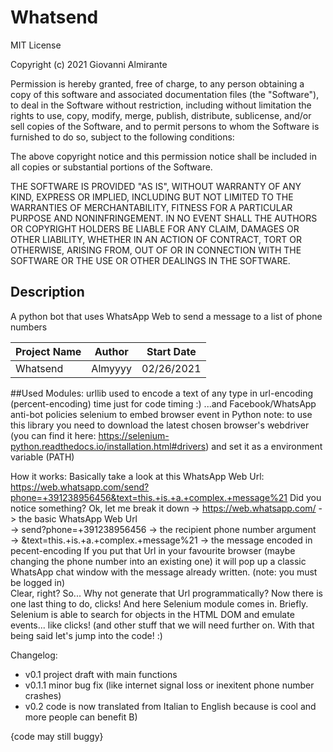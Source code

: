 # Whatsend

MIT License

Copyright (c) 2021 Giovanni Almirante

Permission is hereby granted, free of charge, to any person obtaining a copy
of this software and associated documentation files (the "Software"), to deal
in the Software without restriction, including without limitation the rights
to use, copy, modify, merge, publish, distribute, sublicense, and/or sell
copies of the Software, and to permit persons to whom the Software is
furnished to do so, subject to the following conditions:

The above copyright notice and this permission notice shall be included in all
copies or substantial portions of the Software.

THE SOFTWARE IS PROVIDED "AS IS", WITHOUT WARRANTY OF ANY KIND, EXPRESS OR
IMPLIED, INCLUDING BUT NOT LIMITED TO THE WARRANTIES OF MERCHANTABILITY,
FITNESS FOR A PARTICULAR PURPOSE AND NONINFRINGEMENT. IN NO EVENT SHALL THE
AUTHORS OR COPYRIGHT HOLDERS BE LIABLE FOR ANY CLAIM, DAMAGES OR OTHER
LIABILITY, WHETHER IN AN ACTION OF CONTRACT, TORT OR OTHERWISE, ARISING FROM,
OUT OF OR IN CONNECTION WITH THE SOFTWARE OR THE USE OR OTHER DEALINGS IN THE
SOFTWARE.

## Description
A python bot that uses WhatsApp Web to send a message to a list of phone numbers

Project Name | Author | Start Date
-|-|-
Whatsend | Almyyyy | 02/26/2021



##Used Modules:
urllib      used to encode a text of any type in url-encoding (percent-encoding)
time        just for code timing :) ...and Facebook/WhatsApp anti-bot policies
selenium    to embed browser event in Python
            note:       to use this library you need to download the latest chosen browser's webdriver
                        (you can find it here: https://selenium-python.readthedocs.io/installation.html#drivers)
                        and set it as a environment variable (PATH)
                        
                        
                  
How it works:
Basically take a look at this WhatsApp Web Url: https://web.whatsapp.com/send?phone=+391238956456&text=this.+is.+a.+complex.+message%21
Did you notice something? Ok, let me break it down ->       https://web.whatsapp.com/   ->   the basic WhatsApp Web Url              
                                                   ->       send?phone=+391238956456   ->   the recipient phone number argument      
                                                   ->       &text=this.+is.+a.+complex.+message%21   ->   the message encoded in pecent-encoding
If you put that Url in your favourite browser (maybe changing the phone number into an existing one)
it will pop up a classic WhatsApp chat window with the message already written. (note: you must be logged in)                                       
Clear, right? So... Why not generate that Url programmatically?
Now there is one last thing to do, clicks! And here Selenium module comes in.
Briefly. Selenium is able to search for objects in the HTML DOM and emulate events... like clicks! (and other stuff that we will need further on.
With that being said let's jump into the code! :)



Changelog:

- v0.1 project draft with main functions
- v0.1.1 minor bug fix (like internet signal loss or inexitent phone number crashes)
- v0.2 code is now translated from Italian to English because is cool and more people can benefit B) 



{code may still buggy}
